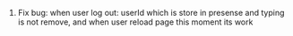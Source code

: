 1. Fix bug: when user log out: userId which is store in presense and typing is not remove, and when user reload page this moment its work
